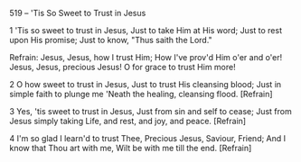 519 – 'Tis So Sweet to Trust in Jesus


1
'Tis so sweet to trust in Jesus,
Just to take Him at His word;
Just to rest upon His promise;
Just to know, "Thus saith the Lord."

Refrain:
Jesus, Jesus, how I trust Him;
How I've prov'd Him o'er and o'er!
Jesus, Jesus, precious Jesus!
O for grace to trust Him more!

2
O how sweet to trust in Jesus,
Just to trust His cleansing blood;
Just in simple faith to plunge me
'Neath the healing, cleansing flood.  [Refrain]

3
Yes, 'tis sweet to trust in Jesus,
Just from sin and self to cease;
Just from Jesus simply taking
Life, and rest, and joy, and peace.  [Refrain]

4
I'm so glad I learn'd to trust Thee,
Precious Jesus, Saviour, Friend;
And I know that Thou art with me,
Wilt be with me till the end.  [Refrain]
